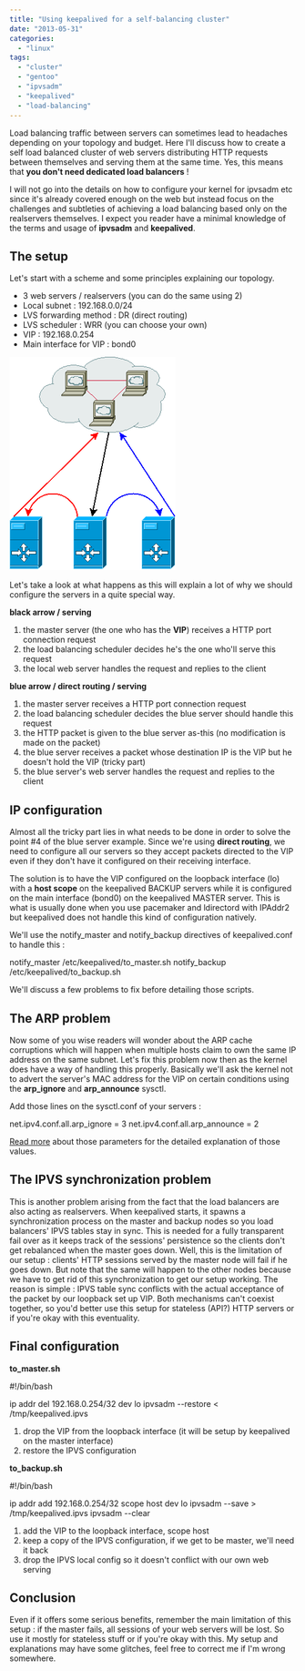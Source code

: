 ```yaml
---
title: "Using keepalived for a self-balancing cluster"
date: "2013-05-31"
categories: 
  - "linux"
tags: 
  - "cluster"
  - "gentoo"
  - "ipvsadm"
  - "keepalived"
  - "load-balancing"
---
```


Load balancing traffic between servers can sometimes lead to headaches depending on your topology and budget. Here I'll discuss how to create a self load balanced cluster of web servers distributing HTTP requests between themselves and serving them at the same time. Yes, this means that **you don't need dedicated load balancers** !

I will not go into the details on how to configure your kernel for ipvsadm etc since it's already covered enough on the web but instead focus on the challenges and subtleties of achieving a load balancing based only on the realservers themselves. I expect you reader have a minimal knowledge of the terms and usage of **ipvsadm** and **keepalived**.

## The setup

Let's start with a scheme and some principles explaining our topology.

- 3 web servers / realservers (you can do the same using 2)
- Local subnet : 192.168.0.0/24
- LVS forwarding method : DR (direct routing)
- LVS scheduler : WRR (you can choose your own)
- VIP : 192.168.0.254
- Main interface for VIP : bond0

![keepalived_dr](images/keepalived_dr.png)

Let's take a look at what happens as this will explain a lot of why we should configure the servers in a quite special way.

**black arrow / serving**

1. the master server (the one who has the **VIP**) receives a HTTP port connection request
2. the load balancing scheduler decides he's the one who'll serve this request
3. the local web server handles the request and replies to the client

 **blue arrow / direct routing / serving**

1. the master server receives a HTTP port connection request
2. the load balancing scheduler decides the blue server should handle this request
3. the HTTP packet is given to the blue server as-this (no modification is made on the packet)
4. the blue server receives a packet whose destination IP is the VIP but he doesn't hold the VIP (tricky part)
5. the blue server's web server handles the request and replies to the client

## IP configuration

Almost all the tricky part lies in what needs to be done in order to solve the point #4 of the blue server example. Since we're using **direct routing**, we need to configure all our servers so they accept packets directed to the VIP even if they don't have it configured on their receiving interface.

The solution is to have the VIP configured on the loopback interface (lo) with a **host scope** on the keepalived BACKUP servers while it is configured on the main interface (bond0) on the keepalived MASTER server. This is what is usually done when you use pacemaker and ldirectord with IPAddr2 but keepalived does not handle this kind of configuration natively.

We'll use the notify\_master and notify\_backup directives of keepalived.conf to handle this :

notify\_master /etc/keepalived/to\_master.sh
notify\_backup /etc/keepalived/to\_backup.sh

We'll discuss a few problems to fix before detailing those scripts.

## The ARP problem

Now some of you wise readers will wonder about the ARP cache corruptions which will happen when multiple hosts claim to own the same IP address on the same subnet. Let's fix this problem now then as the kernel does have a way of handling this properly. Basically we'll ask the kernel not to advert the server's MAC address for the VIP on certain conditions using the **arp\_ignore** and **arp\_announce** sysctl.

Add those lines on the sysctl.conf of your servers :

net.ipv4.conf.all.arp\_ignore = 3
net.ipv4.conf.all.arp\_announce = 2

[Read more](http://kb.linuxvirtualserver.org/wiki/Using_arp_announce/arp_ignore_to_disable_ARP) about those parameters for the detailed explanation of those values.

## The IPVS synchronization problem

This is another problem arising from the fact that the load balancers are also acting as realservers. When keepalived starts, it spawns a synchronization process on the master and backup nodes so you load balancers' IPVS tables stay in sync. This is needed for a fully transparent fail over as it keeps track of the sessions' persistence so the clients don't get rebalanced when the master goes down. Well, this is the limitation of our setup : clients' HTTP sessions served by the master node will fail if he goes down. But note that the same will happen to the other nodes because we have to get rid of this synchronization to get our setup working. The reason is simple : IPVS table sync conflicts with the actual acceptance of the packet by our loopback set up VIP. Both mechanisms can't coexist together, so you'd better use this setup for stateless (API?) HTTP servers or if you're okay with this eventuality.

## Final configuration

**to\_master.sh**

#!/bin/bash

ip addr del 192.168.0.254/32 dev lo
ipvsadm --restore < /tmp/keepalived.ipvs

1. drop the VIP from the loopback interface (it will be setup by keepalived on the master interface)
2. restore the IPVS configuration

**to\_backup.sh**

#!/bin/bash

ip addr add 192.168.0.254/32 scope host dev lo
ipvsadm --save > /tmp/keepalived.ipvs
ipvsadm --clear

1. add the VIP to the loopback interface, scope host
2. keep a copy of the IPVS configuration, if we get to be master, we'll need it back
3. drop the IPVS local config so it doesn't conflict with our own web serving

## Conclusion

Even if it offers some serious benefits, remember the main limitation of this setup : if the master fails, all sessions of your web servers will be lost. So use it mostly for stateless stuff or if you're okay with this. My setup and explanations may have some glitches, feel free to correct me if I'm wrong somewhere.
